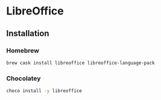 # LibreOffice

## Installation

### Homebrew

```sh
brew cask install libreoffice libreoffice-language-pack
```

### Chocolatey

```sh
choco install -y libreoffice
```
